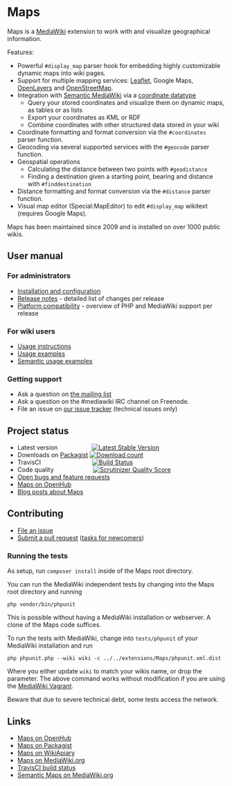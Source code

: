 # Maps

Maps is a [MediaWiki](https://www.mediawiki.org) extension to work with and visualize geographical
information. 

Features:

* Powerful `#display_map` parser hook for embedding highly customizable dynamic maps into wiki pages.
* Support for multiple mapping services: [Leaflet](http://leafletjs.com/), Google Maps, [OpenLayers](http://www.openlayers.org/) and [OpenStreetMap](www.openstreetmap.org/).
* Integration with [Semantic MediaWiki](https://www.semantic-mediawiki.org) via a [coordinate datatype](https://www.semantic-mediawiki.org/wiki/Help:Type_Geographic_coordinate)
    * Query your stored coordinates and visualize them on dynamic maps, as tables or as lists
    * Export your coordinates as KML or RDF
    * Combine coordinates with other structured data stored in your wiki
* Coordinate formatting and format conversion via the `#coordinates` parser function.
* Geocoding via several supported services with the `#geocode` parser function.
* Geospatial operations
    * Calculating the distance between two points with `#geodistance`
    * Finding a destination given a starting point, bearing and distance with `#finddestination`
* Distance formatting and format conversion via the `#distance` parser function.
* Visual map editor (Special:MapEditor) to edit `#display_map` wikitext (requires Google Maps).

Maps has been maintained since 2009 and is installed on over 1000 public wikis.

## User manual

### For administrators

* [Installation and configuration](INSTALL.md)
* [Release notes](RELEASE-NOTES.md) - detailed list of changes per release
* [Platform compatibility](INSTALL.md#platform-compatibility-and-release-status) - overview of PHP and MediaWiki support per release

### For wiki users

* [Usage instructions](https://www.semantic-mediawiki.org/wiki/Extension:Maps)
* [Usage examples](https://www.semantic-mediawiki.org/wiki/Category:Maps_examples)
* [Semantic usage examples](https://www.semantic-mediawiki.org/wiki/Semantic_Maps_examples)

### Getting support

* Ask a question on [the mailing list](https://www.semantic-mediawiki.org/wiki/Mailing_list)
* Ask a question on the #mediawiki IRC channel on Freenode.
* File an issue on [our issue tracker](https://github.com/JeroenDeDauw/Maps/issues) (technical issues only)

## Project status

* Latest version &nbsp;&nbsp;&nbsp;&nbsp;&nbsp;&nbsp;&nbsp;&nbsp;&nbsp;&nbsp;&nbsp;&nbsp;&nbsp;&nbsp;&nbsp;&nbsp;&nbsp;&nbsp; [![Latest Stable Version](https://poser.pugx.org/mediawiki/maps/version.png)](https://packagist.org/packages/mediawiki/maps)
* Downloads on [Packagist](https://packagist.org/packages/mediawiki/maps) [![Download count](https://poser.pugx.org/mediawiki/maps/d/total.png)](https://packagist.org/packages/mediawiki/maps)
* TravisCI &nbsp;&nbsp;&nbsp;&nbsp;&nbsp;&nbsp;&nbsp;&nbsp;&nbsp;&nbsp;&nbsp;&nbsp;&nbsp;&nbsp;&nbsp;&nbsp;&nbsp;&nbsp;&nbsp;&nbsp;&nbsp;&nbsp;&nbsp;&nbsp;&nbsp;&nbsp;&nbsp;&nbsp; [![Build Status](https://secure.travis-ci.org/JeroenDeDauw/Maps.png?branch=master)](http://travis-ci.org/JeroenDeDauw/Maps)
* Code quality &nbsp;&nbsp;&nbsp;&nbsp;&nbsp;&nbsp;&nbsp;&nbsp;&nbsp;&nbsp;&nbsp;&nbsp;&nbsp;&nbsp;&nbsp;&nbsp;&nbsp;&nbsp;&nbsp;&nbsp;&nbsp; [![Scrutinizer Quality Score](https://scrutinizer-ci.com/g/JeroenDeDauw/Maps/badges/quality-score.png?s=3881a27e63cb64e7511d766bfec2e2db5d39bec3)](https://scrutinizer-ci.com/g/JeroenDeDauw/Maps/)
* [Open bugs and feature requests](https://github.com/JeroenDeDauw/Maps/issues)
* [Maps on OpenHub](https://www.ohloh.net/p/maps/)
* [Blog posts about Maps](https://www.entropywins.wtf/blog/tag/maps/)

## Contributing

* [File an issue](https://github.com/JeroenDeDauw/Maps/issues)
* [Submit a pull request](https://github.com/JeroenDeDauw/Maps/pulls) ([tasks for newcomers](https://github.com/JeroenDeDauw/Maps/issues?q=is%3Aissue+is%3Aopen+label%3Anewcomer))

### Running the tests

As setup, run `composer install` inside of the Maps root directory.

You can run the MediaWiki independent tests by changing into the Maps root directory and running

    php vendor/bin/phpunit
    
This is possible without having a MediaWiki installation or webserver. A clone of the Maps code suffices.

To run the tests with MediaWiki, change into `tests/phpunit` of your MediaWiki installation and run

    php phpunit.php --wiki wiki -c ../../extensions/Maps/phpunit.xml.dist
    
Where you either update `wiki` to match your wikis name, or drop the parameter. The above command
works without modification if you are using the [MediaWiki Vagrant](https://www.mediawiki.org/wiki/MediaWiki-Vagrant).

Beware that due to severe technical debt, some tests access the network.

## Links

* [Maps on OpenHub](https://www.openhub.net/p/maps/)
* [Maps on Packagist](https://packagist.org/packages/mediawiki/maps)
* [Maps on WikiApiary](https://wikiapiary.com/wiki/Extension:Maps)
* [Maps on MediaWiki.org](https://www.mediawiki.org/wiki/Extension:Maps)
* [TravisCI build status](https://travis-ci.org/JeroenDeDauw/Maps)
* [Semantic Maps on MediaWiki.org](https://www.mediawiki.org/wiki/Extension:Semantic_Maps)

